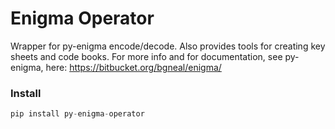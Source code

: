 # Enigma Operator

Wrapper for py-enigma encode/decode. Also provides tools for creating key sheets and code books. For more info and for documentation, see py-enigma, here: https://bitbucket.org/bgneal/enigma/

### Install
```python
pip install py-enigma-operator
```
